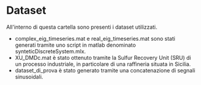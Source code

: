 # Dataset
All'interno di questa cartella sono presenti i dataset utilizzati.

* complex_eig_timeseries.mat e real_eig_timeseries.mat sono stati generati tramite uno script in matlab denominato synteticDiscreteSystem.mlx.
* XU_DMDc.mat è stato ottenuto tramite la Sulfur Recovery Unit (SRU) di un processo industriale, in particolare di una raffineria situata in Sicilia.
* dataset_di_prova è stato generato tramite una concatenazione di segnali sinusoidali.
